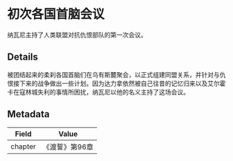 # 初次各国首脑会议
纳瓦尼主持了人类联盟对抗仇恨部队的第一次会议。

## Details
被团结起来的柔刹各国首脑们在乌有斯麓聚会，以正式组建同盟关系，并针对与仇恨接下来的战争做出一些计划。因为达力拿依然被自己往昔的记忆归来以及艾尔霍卡在寇林城失利的事情所困扰，纳瓦尼以他的名义主持了这场会议。

## Metadata
| Field | Value |
| ----- | ----- |
| chapter | 《渡誓》第96章 |
